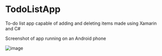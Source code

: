 # TodoListApp
To-do list app capable of adding and deleting items made using Xamarin and C#

Screenshot of app running on an Android phone

![image](https://user-images.githubusercontent.com/80566448/214112343-307226d1-2762-4bbd-b5db-834dd675b5eb.png)
